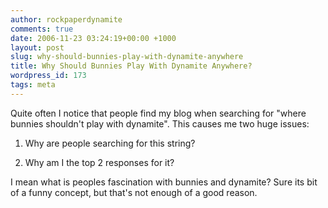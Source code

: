 ```yaml
---
author: rockpaperdynamite
comments: true
date: 2006-11-23 03:24:19+00:00 +1000
layout: post
slug: why-should-bunnies-play-with-dynamite-anywhere
title: Why Should Bunnies Play With Dynamite Anywhere?
wordpress_id: 173
tags: meta
---
```


Quite often I notice that people find my blog when searching for "where bunnies shouldn't play with dynamite". This causes me two huge issues:



	
  1. Why are people searching for this string?

	
  2. Why am I the top 2 responses for it?


I mean what is peoples fascination with bunnies and dynamite? Sure its bit of a funny concept, but that's not enough of a good reason.
